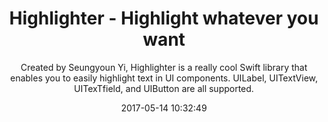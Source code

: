 ---
title: "Highlighter - Highlight whatever you want"
subtitle: "Created by Seungyoun Yi, Highlighter is a really cool Swift library that enables you to easily highlight text in UI components. UILabel, UITextView, UITexTfield, and UIButton are all supported."
tags: ["iOS","library"]
link: "https://github.com/younatics/Highlighter"
date: "2017-05-14 10:32:49"
---